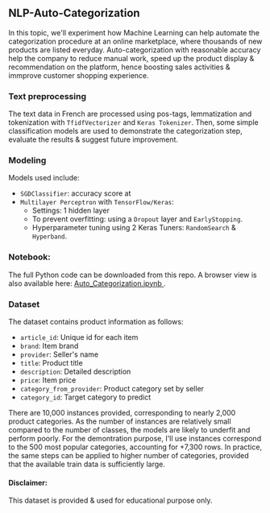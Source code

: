 ## NLP-Auto-Categorization
In this topic, we'll experiment how Machine Learning can help automate the categorization procedure at an online marketplace, where thousands of new products are listed everyday. Auto-categorization with reasonable accuracy help the company to reduce manual work, speed up the product display & recommendation on the platform, hence boosting sales activities & immprove customer shopping experience.

### Text preprocessing
The text data in French are processed using pos-tags, lemmatization and tokenization with `TfidfVectorizer` and `Keras Tokenizer`. Then, some simple classification models are used to demonstrate the categorization step, evaluate the results & suggest future improvement.

### Modeling
Models used include:
- `SGDClassifier`: accuracy score at 
- `Multilayer Perceptron` with `TensorFlow/Keras`:
    - Settings: 1 hidden layer
    - To prevent overfitting: using a `Dropout` layer and `EarlyStopping`.
    - Hyperparameter tuning using 2 Keras Tuners: `RandomSearch` & `Hyperband`.

### Notebook:
The full Python code can be downloaded from this repo. A browser view is also available here: <a href="https://nbviewer.jupyter.org/github/trang-h-vo/NLP-Auto-Categorization/blob/main/Auto_Categorization.ipynb"> Auto_Categorization.ipynb </a>.

### Dataset
The dataset contains product information as follows:

- `article_id`: Unique id for each item
- `brand`: Item brand
- `provider`: Seller's name
- `title`: Product title
- `description`: Detailed description
- `price`: Item price
- `category_from_provider`: Product category set by seller
- `category_id`: Target category to predict

There are 10,000 instances provided, corresponding to nearly 2,000 product categories. As the number of instances are relatively small compared to the number of classes, the models are likely to underfit and perform poorly. For the demontration purpose, I'll use instances correspond to the 500 most popular categories, accounting for +7,300 rows. In practice, the same steps can be applied to higher number of categories, provided that the available train data is sufficiently large.

#### Disclaimer:
This dataset is provided & used for educational purpose only. 

